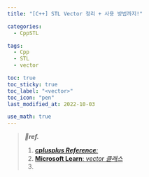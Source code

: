 ```yaml
---
title: "[C++] STL Vector 정리 + 사용 방법까지!"

categories:
  - CppSTL

tags:
  - Cpp
  - STL
  - vector

toc: true
toc_sticky: true
toc_label: "<vector>"
toc_icon: "pen"
last_modified_at: 2022-10-03

use_math: true
---
```




> ***💚ref.***
>
> 1.  [***cplusplus Reference**: <vector>*](https://cplusplus.com/reference/vector/vector/)
> 2.  [**Microsoft Learn**: *vector 클래스*](https://learn.microsoft.com/ko-kr/cpp/standard-library/vector-class?view=msvc-170)
> 3.  

